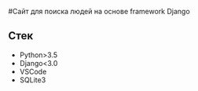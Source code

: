#Сайт для поиска людей на основе framework Django

## Стек

* Python>3.5
* Django<3.0
* VSCode
* SQLite3
